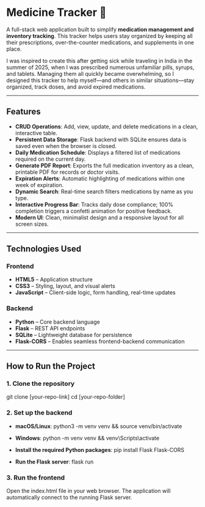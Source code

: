 # Medicine Tracker 💊

A full-stack web application built to simplify **medication management and inventory tracking**. This tracker helps users stay organized by keeping all their prescriptions, over-the-counter medications, and supplements in one place.

I was inspired to create this after getting sick while traveling in India in the summer of 2025, when I was prescribed numerous unfamiliar pills, syrups, and tablets. Managing them all quickly became overwhelming, so I designed this tracker to help myself—and others in similar situations—stay organized, track doses, and avoid expired medications.

---

## Features
- **CRUD Operations**: Add, view, update, and delete medications in a clean, interactive table.
- **Persistent Data Storage**: Flask backend with SQLite ensures data is saved even when the browser is closed.
- **Daily Medication Schedule**: Displays a filtered list of medications required on the current day.
- **Generate PDF Report**: Exports the full medication inventory as a clean, printable PDF for records or doctor visits.
- **Expiration Alerts**: Automatic highlighting of medications within one week of expiration.
- **Dynamic Search**: Real-time search filters medications by name as you type.
- **Interactive Progress Bar**: Tracks daily dose compliance; 100% completion triggers a confetti animation for positive feedback.
- **Modern UI**: Clean, minimalist design and a responsive layout for all screen sizes.

---

## Technologies Used

### Frontend
- **HTML5** – Application structure  
- **CSS3** – Styling, layout, and visual alerts  
- **JavaScript** – Client-side logic, form handling, real-time updates  

### Backend
- **Python** – Core backend language  
- **Flask** – REST API endpoints  
- **SQLite** – Lightweight database for persistence  
- **Flask-CORS** – Enables seamless frontend-backend communication  

---

## How to Run the Project

### 1. Clone the repository
git clone [your-repo-link]
cd [your-repo-folder]

### 2. Set up the backend
- **macOS/Linux**: python3 -m venv venv && source venv/bin/activate
- **Windows**: python -m venv venv && venv\Scripts\activate

- **Install the required Python packages**: pip install Flask Flask-CORS
- **Run the Flask server**: flask run

### 3. Run the frontend
Open the index.html file in your web browser. The application will automatically connect to the running Flask server.
